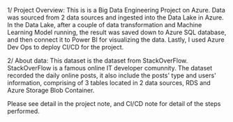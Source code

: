 1/ Project Overview: 
This is is a Big Data Engineering Project on Azure. Data was sourced from 2 data sources and ingested into the Data Lake in Azure. In the Data Lake, after a couple of data transformation and Machine Learning Model running, the result was saved down to Azure SQL database, and then connect it to Power BI for visualizing the data. Lastly, I used Azure Dev Ops to deploy CI/CD for the project.

2/ About data:
This dataset is the dataset from StackOverFlow. StackOverFlow is a famous online IT developer comunnity. The dataset recorded the daily online posts, it also include the posts' type and users' information, comprising of 3 tables located in 2 data sources, RDS and Azure Storage Blob Container.

Please see detail in the project note, and CI/CD note for detail of the steps performed. 
